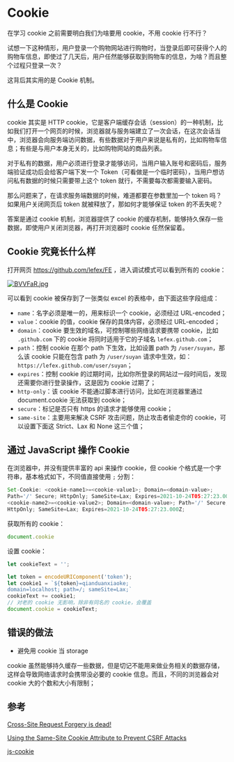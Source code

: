 # Cookie

在学习 cookie 之前需要明白我们为啥要用 cookie，不用 cookie 行不行？

试想一下这种情形，用户登录一个购物网站进行购物时，当登录后即可获得个人的购物车信息，即使过了几天后，用户任然能够获取到购物车的信息，为啥？而且整个过程只登录一次？

这背后其实用的是 Cookie 机制。

## 什么是 Cookie

cookie 其实是 HTTP cookie，它是客户端缓存会话（session）的一种机制，比如我们打开一个网页的时候，浏览器就与服务端建立了一次会话，在这次会话当中，浏览器会向服务端访问数据，有些数据对于用户来说是私有的，比如购物车信息；有些是与用户本身无关的，比如购物网站的商品列表。

对于私有的数据，用户必须进行登录才能够访问，当用户输入账号和密码后，服务端验证成功后会给客户端下发一个 Token（可看做是一个临时密码），当用户想访问私有数据的时候只需要带上这个 token 就行，不需要每次都需要输入密码。

那么问题来了，在请求服务端数据的时候，难道都要在参数里加一个 token 吗？如果用户关闭网页后 token 就被释放了，那如何才能够保证 token 的不丢失呢？

答案是通过 cookie 机制，浏览器提供了 cookie 的缓存机制，能够持久保存一些数据，即使用户关闭浏览器，再打开浏览器时 cookie 任然保留着。

## Cookie 究竟长什么样

打开网页 https://github.com/lefex/FE ，进入调试模式可以看到所有的 cookie：

[![BVVFaR.jpg](https://s1.ax1x.com/2020/10/24/BVVFaR.jpg)](https://imgchr.com/i/BVVFaR)

可以看到 cookie 被保存到了一张类似 excel 的表格中，由下面这些字段组成：

- `name`：名字必须是唯一的，用来标识一个 cookie，必须经过 URL-encoded；
- `value`：cookie 的值，cookie 保存的具体内容，必须经过 URL-encoded；
- `domain`：cookie 要生效的域名，可控制哪些网络请求要携带 cookie，比如 `.github.com` 下的 cookie 将同时适用于它的子域名 `lefex.github.com`；
- `path`：控制 cookie 在那个 path 下生效，比如设置 path 为 `/user/suyan`，那么该 cookie 只能在包含 path 为 `/user/suyan` 请求中生效，如：`https://lefex.github.com/user/suyan`；
- `expires`：控制 cookie 的过期时间，比如你所登录的网站过一段时间后，发现还需要你进行登录操作，这是因为 cookie 过期了；
- `http-only`：该 cookie 不能通过脚本进行访问，比如在浏览器里通过 document.cookie 无法获取到 cookie；
- `secure`：标记是否只有 https 的请求才能够使用 cookie；
- `same-site`：主要用来解决 CSRF 攻击问题，防止攻击者偷走你的 cookie，可以设置下面这 Strict、Lax 和 None 这三个值；

## 通过 JavaScript 操作 Cookie

在浏览器中，并没有提供丰富的 api 来操作 cookie，但 cookie 个格式是一个字符串，基本格式如下，不同值直接使用 `;` 分割：

```js
Set-Cookie: <cookie-name1>=<cookie-value1>; Domain=<domain-value>;
Path='/' Secure; HttpOnly; SameSite=Lax; Expires=2021-10-24T05:27:23.000Z; 
<cookie-name2>=<cookie-value2>; Domain=<domain-value>; Path='/' Secure; 
HttpOnly; SameSite=Lax; Expires=2021-10-24T05:27:23.000Z;
```

获取所有的 cookie：

```js
document.cookie
```

设置 cookie：

```js
let cookieText = '';

let token = encodeURIComponent('token');
let cookie1 = `${token}=qianduanxiaoke; 
domain=localhost; path=/; sameSite=Lax;`
cookieText += cookie1;
// 对老的 cookie 无影响，除非有同名的 cookie，会覆盖
document.cookie = cookieText;
```



## 错误的做法

- 避免用 cookie 当 storage

cookie 虽然能够持久缓存一些数据，但是切记不能用来做业务相关的数据存储，这样会导致网络请求时会携带没必要的 cookie 信息。而且，不同的浏览器会对 cookie 大的个数和大小有限制；



## 参考

[Cross-Site Request Forgery is dead!](https://scotthelme.co.uk/csrf-is-dead/)

[Using the Same-Site Cookie Attribute to Prevent CSRF Attacks](https://www.netsparker.com/blog/web-security/same-site-cookie-attribute-prevent-cross-site-request-forgery/)

[js-cookie](https://github.com/js-cookie/js-cookie)



<GongZhongHao></GongZhongHao>